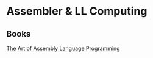 # Assembler & LL Computing

## Books

[The Art of Assembly Language Programming](http://www.phatcode.net/res/223/files/html/toc.html)